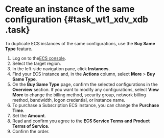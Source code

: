 # Create an instance of the same configuration {#task_wt1_xdv_xdb .task}

To duplicate ECS instances of the same configurations, use the **Buy Same Type** feature.

1.   Log on to the[ECS console](https://partners-intl.console.aliyun.com/#/ecs).
2.  Select the target region. 
3.  In the left-side navigation pane, click **Instances**. 
4.  Find your ECS instance and, in the **Actions** column, select **More** \> **Buy Same Type**. 
5.  On the **Buy Same Type** page, confirm the selected configurations in the **Overview** section. If you want to modify any configurations, select **View More** to change the billing method, security group, network billing method, bandwidth, logon credential, or instance name. 
6.  To purchase a Subscription ECS instance, you can change the **Purchase Time**. 
7.  Set the **Amount**. 
8.  Read and confirm you agree to the **ECS Service Terms and Product Terms of Service**. 
9.  Confirm the order. 

